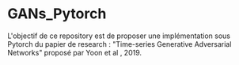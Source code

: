 # GANs_Pytorch
L'objectif de ce repository est de proposer une implémentation sous Pytorch du papier de research : "Time-series Generative Adversarial Networks" proposé par Yoon et al , 2019.
